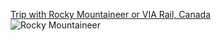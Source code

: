 [Trip with Rocky Mountaineer or VIA Rail, Canada](https://canadiantrainvacations.com/trips/coast-to-coast-by-rail#top)
<br>
![Rocky Mountaineer](https://www.travelandleisure.com/thmb/i0VqsdzP_F8ju5vZGfSvVc_dzuM=/1500x0/filters:no_upscale():max_bytes(150000):strip_icc()/goldleaf-mountaineer-seton-lake-view-MOUNTAINEER0519-8b3c2870c57d4181a67efa61179b369b.jpg)
